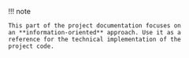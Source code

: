 !!! note

    This part of the project documentation focuses on
    an **information-oriented** approach. Use it as a
    reference for the technical implementation of the
    project code.
